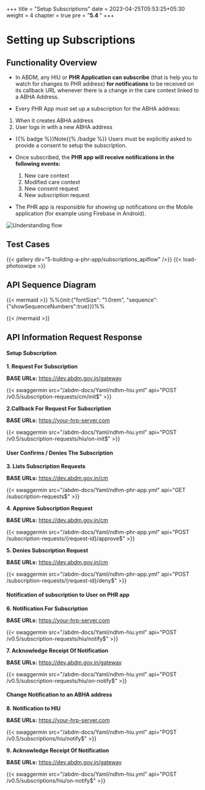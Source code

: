 +++
title = "Setup Subscriptions"
date = 2023-04-25T05:53:25+05:30
weight = 4
chapter = true
pre = "<b>5.4 </b>"
+++

# Setting up Subscriptions

## Functionality Overview

- In ABDM, any HIU or **PHR Application can subscribe** (that is help you to watch for changes to PHR address) **for notifications** to be received on its callback URL whenever there is a change in the care context linked to a ABHA Address.

- Every PHR App must set up a subscription for the ABHA address:
1. When it creates ABHA address
2. User logs in with a new ABHA address

- {{% badge %}}Note{{% /badge %}} Users must be explicitly asked to provide a consent to setup the subscription.

- Once subscribed, the **PHR app will receive notifications in the following events:**
	1. New care context
	2. Modified care context
	3. New consent request
	4. New subscription request

- The PHR app is responsible for showing up notifications on the Mobile application (for example using Firebase in Android).

![Understanding flow](/abdm-docs/img/setup-subscription.png)


## Test Cases



{{< gallery dir="5-building-a-phr-app/subscriptions_apiflow" />}} {{< load-photoswipe >}}

## API Sequence Diagram

{{< mermaid >}}
%%{init:{"fontSize": "1.0rem", "sequence":{"showSequenceNumbers":true}}}%%

{{< /mermaid >}}


## API Information Request Response


#### Setup Subscription 


**1. Request For Subscription**

**BASE URLs:**  https://dev.abdm.gov.in/gateway

{{< swaggermin src="/abdm-docs/Yaml/ndhm-hiu.yml" api="POST /v0.5/subscription-requests/cm/init$" >}}

**2.Callback For Request For Subscription**

**BASE URLs:** https://your-hrp-server.com

{{< swaggermin src="/abdm-docs/Yaml/ndhm-hiu.yml" api="POST /v0.5/subscription-requests/hiu/on-init$" >}}

#### User Confirms / Denies The Subscription 

**3. Lists Subscription Requests**

**BASE URLs:**  https://dev.abdm.gov.in/cm

{{< swaggermin src="/abdm-docs/Yaml/ndhm-phr-app.yml" api="GET /subscription-requests$" >}}

**4. Approve Subscription Request**

**BASE URLs:**  https://dev.abdm.gov.in/cm

{{< swaggermin src="/abdm-docs/Yaml/ndhm-phr-app.yml" api="POST /subscription-requests/{request-id}/approve$" >}}

**5. Denies Subscription Request**

**BASE URLs:**  https://dev.abdm.gov.in/cm

{{< swaggermin src="/abdm-docs/Yaml/ndhm-phr-app.yml" api="POST /subscription-requests/{request-id}/deny$" >}}

#### Notification of subscription to User on PHR app

**6. Notification For Subscription**

**BASE URLs:** https://your-hrp-server.com

{{< swaggermin src="/abdm-docs/Yaml/ndhm-hiu.yml" api="POST /v0.5/subscription-requests/hiu/notify$" >}}

**7. Acknowledge Receipt Of Notification**

**BASE URLs:**  https://dev.abdm.gov.in/gateway

{{< swaggermin src="/abdm-docs/Yaml/ndhm-hiu.yml" api="POST /v0.5/subscription-requests/hiu/on-notify$" >}}

#### Change Notification to an ABHA address

**8. Notification to HIU**

**BASE URLs:** https://your-hrp-server.com

{{< swaggermin src="/abdm-docs/Yaml/ndhm-hiu.yml" api="POST /v0.5/subscriptions/hiu/notify$" >}}

**9. Acknowledge Receipt Of Notification**

**BASE URLs:**  https://dev.abdm.gov.in/gateway

{{< swaggermin src="/abdm-docs/Yaml/ndhm-hiu.yml" api="POST /v0.5/subscriptions/hiu/on-notify$" >}}






